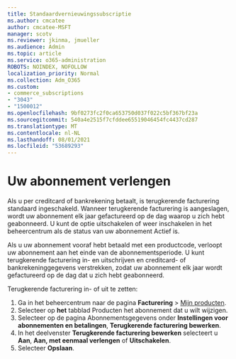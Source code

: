 ```yaml
---
title: Standaardvernieuwingssubscriptie
ms.author: cmcatee
author: cmcatee-MSFT
manager: scotv
ms.reviewer: jkinma, jmueller
ms.audience: Admin
ms.topic: article
ms.service: o365-administration
ROBOTS: NOINDEX, NOFOLLOW
localization_priority: Normal
ms.collection: Adm_O365
ms.custom:
- commerce_subscriptions
- "3043"
- "1500012"
ms.openlocfilehash: 9bf0273fc2f0ca653750d037f022c5bf367bf23a
ms.sourcegitcommit: 540a4e2515f7cfddee65519046454fc4437cd287
ms.translationtype: MT
ms.contentlocale: nl-NL
ms.lasthandoff: 08/01/2021
ms.locfileid: "53689293"
---
```

# <a name="renewing-your-subscription"></a>Uw abonnement verlengen

Als u per creditcard of bankrekening betaalt, is terugkerende facturering standaard ingeschakeld. Wanneer terugkerende facturering is aangeslagen, wordt uw abonnement elk jaar gefactureerd op de dag waarop u zich hebt geabonneerd. U kunt de optie uitschakelen of weer inschakelen in het beheercentrum als de status van uw abonnement Actief is.

Als u uw abonnement vooraf hebt betaald met een productcode, verloopt uw abonnement aan het einde van de abonnementsperiode. U kunt terugkerende facturering in- en uitschrijven en creditcard- of bankrekeninggegevens verstrekken, zodat uw abonnement elk jaar wordt gefactureerd op de dag dat u zich hebt geabonneerd.

Terugkerende facturering in- of uit te zetten:

1. Ga in het beheercentrum naar de pagina **Facturering** > [Mijn producten](https://go.microsoft.com/fwlink/p/?linkid=842054).
2. Selecteer op **het** tabblad Producten het abonnement dat u wilt wijzigen.
3. Selecteer op de pagina Abonnementsgegevens onder **Instellingen voor abonnementen en betalingen**, **Terugkerende facturering bewerken**.
4. In het deelvenster **Terugkerende facturering bewerken** selecteert u **Aan**, **Aan, met eenmaal verlengen** of **Uitschakelen**.
5. Selecteer **Opslaan**. 